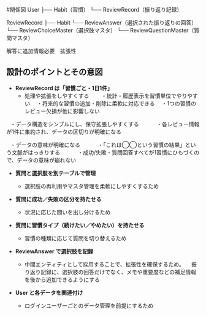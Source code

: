 
#関係図
User
 ├── Habit（習慣）
 └── ReviewRecord（振り返り記録）

ReviewRecord
 ├── Habit
 └── ReviewAnswer（選択された振り返りの回答）
            └── ReviewChoiceMaster（選択肢マスタ）
                     └── ReviewQuestionMaster（質問マスタ）        

                     
解答に追加情報必要　拡張性

## 設計のポイントとその意図

- **ReviewRecord は「習慣ごと・1日1件」**
  - 処理や拡張をしやすくする
  　　・統計・履歴表示を習慣単位でやりやすい
  	　・将来的な習慣の追加・削除に柔軟に対応できる
  	　・1つの習慣のレビュー欠損が他に影響しない
  	
　- データ構造をシンプルにし、保守拡張しやすくする
　　　・各レビュー情報が1件に集約され、データの区切りが明確になる

　- データの意味が明確になる
　　　・「これは◯◯という習慣の結果」という文脈がはっきりする
　　　・成功/失敗・質問回答すべてが1習慣にひもづくので、データの意味が崩れない


- **質問と選択肢を別テーブルで管理**
  - 選択肢の再利用やマスタ管理を柔軟にしやすくするため

- **質問に成功／失敗の区分を持たせる**
  - 状況に応じた問いを出し分けるため
  
- **質問に習慣タイプ（続けたい／やめたい）を持たせる**
  - 習慣の種類に応じて質問を切り替えるため

- **ReviewAnswer で選択肢を記録**
  - 中間エンティティとして採用することで、拡張性を確保するため。
  　振り返り記録に、選択肢の回答だけでなく、メモや重要度などの補足情報を後から追加できるようにする

- **User と各データを関連付け**
  - ログインユーザーごとのデータ管理を前提にするため

